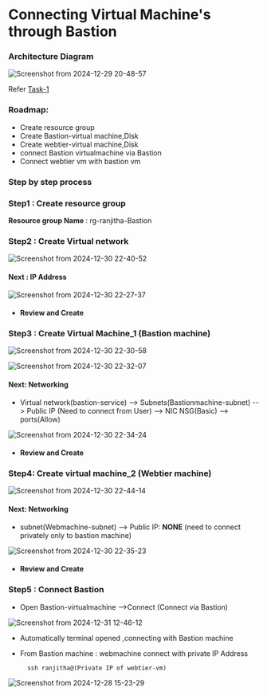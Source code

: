 
# Connecting Virtual Machine's through Bastion 

### Architecture Diagram
![Screenshot from 2024-12-29 20-48-57](https://github.com/user-attachments/assets/4bcd2f0a-3fad-4236-b3fd-835df3fe045b)




Refer [Task-1](https://github.com/Ranjitha75388/projects/blob/main/Azure/Task-1%20(Connect%20vm%20-%20SSH).md)
### Roadmap:

- Create resource group
- Create Bastion-virtual machine,Disk
- Create webtier-virtual machine,Disk
- connect Bastion virtualmachine via Bastion 
- Connect webtier vm with bastion vm

### Step by step process

### Step1 : Create resource group

 **Resource group Name** : rg-ranjitha-Bastion


### Step2 : Create Virtual network


![Screenshot from 2024-12-30 22-40-52](https://github.com/user-attachments/assets/b2b80dc6-b079-42f3-936e-33f06db95d3f)

 #### Next :  IP Address 

![Screenshot from 2024-12-30 22-27-37](https://github.com/user-attachments/assets/490d6345-06e7-48e1-ae8e-b5f1aa4f0689)

- #### Review and Create

### Step3 : Create Virtual Machine_1 (Bastion machine)

![Screenshot from 2024-12-30 22-30-58](https://github.com/user-attachments/assets/57d3adbe-d867-4e27-bf8c-ef3d9c0c140e)

![Screenshot from 2024-12-30 22-32-07](https://github.com/user-attachments/assets/2bff5bbd-3daf-478a-9eac-52c9f6e8f42c)


#### Next: Networking

- Virtual network(bastion-service) --> Subnets(Bastionmachine-subnet) --> Public IP (Need to connect from User)
 --> NIC NSG(Basic) --> ports(Allow)

 ![Screenshot from 2024-12-30 22-34-24](https://github.com/user-attachments/assets/2bea4191-2efb-49cd-a7bd-f8446958d072)

- #### Review and Create


### Step4: Create virtual machine_2 (Webtier machine)


  ![Screenshot from 2024-12-30 22-44-14](https://github.com/user-attachments/assets/ba66f207-d1a8-473e-a663-2ec50ae136e6)


 #### Next: Networking


 - subnet(Webmachine-subnet) --> Public IP: **NONE** (need to connect privately only to bastion machine)
  
 ![Screenshot from 2024-12-30 22-35-23](https://github.com/user-attachments/assets/1d94cadb-9d52-48ca-ad62-33dbaefcbe06)

  - #### Review and Create

### Step5 : Connect Bastion

  - Open Bastion-virtualmachine -->Connect (Connect via Bastion)
  
  ![Screenshot from 2024-12-31 12-46-12](https://github.com/user-attachments/assets/fc58bb32-0b3a-4645-8d49-57ed33e033c4)

 - Automatically terminal opened ,connecting with Bastion machine
  - From Bastion machine : webmachine connect with private IP Address

     ```
       ssh ranjitha@(Private IP of webtier-vm)
     ```
   ![Screenshot from 2024-12-28 15-23-29](https://github.com/user-attachments/assets/0e7605e8-4d15-486b-8153-c3f4137aa069)
